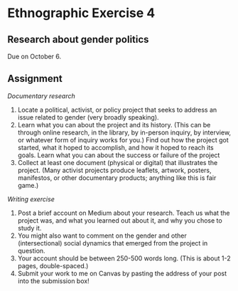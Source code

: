 # Ethnographic Exercise 4

## Research about gender politics

Due on October 6.

## Assignment

*Documentary research*

1. Locate a political, activist, or policy project that seeks to address an issue related to gender (very broadly speaking). 
2. Learn what you can about the project and its history. (This can be through online research, in the library, by in-person inquiry, by interview, or whatever form of inquiry works for you.) Find out how the project got started, what it hoped to accomplish, and how it hoped to reach its goals. Learn what you can about the success or failure of the project
3. Collect at least one document (physical or digital) that illustrates the project. (Many activist projects produce leaflets, artwork, posters, manifestos, or other documentary products; anything like this is fair game.)
  
*Writing exercise*

1. Post a brief account on Medium about your research. Teach us what the project was, and what you learned out about it, and why you chose to study it.
2. You might also want to comment on the gender and other (intersectional) social dynamics that emerged from the project in question.
3. Your account should be between 250-500 words long. (This is about 1-2 pages, double-spaced.)
4. Submit your work to me on Canvas by pasting the address of your post into the submission box!
